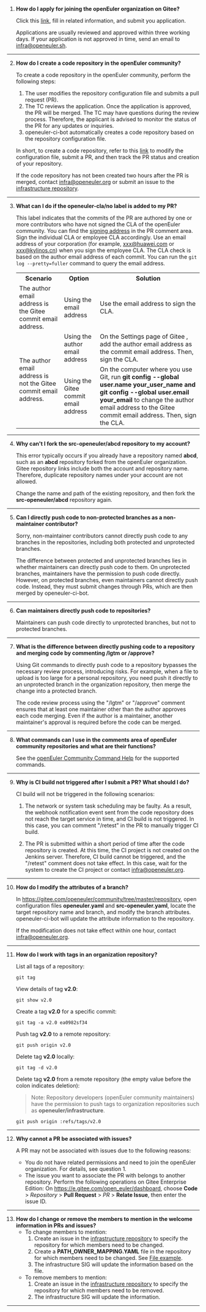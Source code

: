 1. **How do I apply for joining the openEuler organization on Gitee?**

    Click this [link](https://gitee.com/open_euler?invite=10c2a5093d0832fbc4ec48fd028a0a47c446c116fd6b65ae8e7cde0b62298f898e2a5d1b1b807987439bc1f65eaa027860f010c409ba4a18108234d13d970cb1), fill in related information, and submit you application.

    Applications are usually reviewed and approved within three working days. If your application is not approved in time, send an email to [infra@openeuler.sh](mailto:infra@openeuler.sh).

---

2. **How do I create a code repository in the openEuler community?**

    To create a code repository in the openEuler community, perform the following steps:

    1. The user modifies the repository configuration file and submits a pull request (PR).
    2. The TC reviews the application. Once the application is approved, the PR will be merged. The TC may have questions during the review process. Therefore, the applicant is advised to monitor the status of the PR for any updates or inquiries.
    3. openeuler-ci-bot automatically creates a code repository based on the repository configuration file.

    In short, to create a code repository, refer to this [link](https://gitee.com/openeuler/community/tree/master/repository) to modify the configuration file, submit a PR, and then track the PR status and creation of your repository.

    If the code repository has not been created two hours after the PR is merged, contact [infra@openeuler.org](mailto:infra@openeuler.org) or submit an issue to the [infrastructure repository](https://gitee.com/openeuler/infrastructure).

---

3. **What can I do if the openeuler-cla/no label is added to my PR?**

    This label indicates that the commits of the PR are authored by one or more contributors who have not signed the CLA of the openEuler community. You can find the [signing address](https://gitee.com/link?target=https%3A%2F%2Fclasign.osinfra.cn%2Fsign%2FZ2l0ZWUlMkZvcGVuZXVsZXI%3D) in the PR comment area. Sign the individual CLA or employee CLA accordingly. Use an email address of your corporation (for example, <xxx@huawei.com> or <xxx@kylinos.cn>) when you sign the employee CLA. The CLA check is based on the author email address of each commit. You can run the `git log --pretty=fuller` command to query the email address.

    <table>
    <tbody><tr>
    <th>Scenario</th>
    <th>Option</th>
    <th>Solution</th>
    </tr>
    <tr>
    <td>The author email address is the Gitee commit email address.</td>
    <td>Using the email address</td>
    <td>Use the email address to sign the CLA.</td>
    </tr>
    <tr>
    <td rowspan="2">The author email address is not the Gitee commit email address.</td>
    <td>Using the author email address</td>
    <td>On the Settings page of Gitee , add the author email address as the commit email address. Then, sign the CLA.</td>
    </tr>
    <tr>
    <td>Using the Gitee commit email address</td>
    <td>On the computer where you use Git, run <b>git config --global user.name your_user_name and git config --global user.email your_email</b> to change the author email address to the Gitee commit email address. Then, sign the CLA.</td>
    </tr>
    </tbody>
    </table>

---

4. **Why can't I fork the src-openeuler/abcd repository to my account?**

    This error typically occurs if you already have a repository named **abcd**, such as an **abcd** repository forked from the openEuler organization. Gitee repository links include both the account and repository name. Therefore, duplicate repository names under your account are not allowed.

    Change the name and path of the existing repository, and then fork the **src-openeuler/abcd** repository again.

---

5. **Can I directly push code to non-protected branches as a non-maintainer contributor?**

    Sorry, non-maintainer contributors cannot directly push code to any branches in the repositories, including both protected and unprotected branches.

    The difference between protected and unprotected branches lies in whether maintainers can directly push code to them. On unprotected branches, maintainers have the permission to push code directly. However, on protected branches, even maintainers cannot directly push code. Instead, they must submit changes through PRs, which are then merged by openeuler-ci-bot.

---

6. **Can maintainers directly push code to repositories?**

    Maintainers can push code directly to unprotected branches, but not to protected branches.

---

7. **What is the difference between directly pushing code to a repository and merging code by commenting /lgtm or /approve?**

    Using Git commands to directly push code to a repository bypasses the necessary review process, introducing risks. For example, when a file to upload is too large for a personal repository, you need push it directly to an unprotected branch in the organization repository, then merge the change into a protected branch.

    The code review process using the "/lgtm" or "/approve" comment ensures that at least one maintainer other than the author approves each code merging. Even if the author is a maintainer, another maintainer's approval is required before the code can be merged.

---

8. **What commands can I use in the comments area of openEuler community repositories and what are their functions?**

    See the [openEuler Community Command Help](https://gitee.com/openeuler/community/blob/master/en/sig-infrastructure/command.md) for the supported commands.

---

9. **Why is CI build not triggered after I submit a PR? What should I do?**

    CI build will not be triggered in the following scenarios:

    1. The network or system task scheduling may be faulty. As a result, the webhook notification event sent from the code repository does not reach the target service in time, and CI build is not triggered. In this case, you can comment "/retest" in the PR to manually trigger CI build.

    2. The PR is submitted within a short period of time after the code repository is created. At this time, the CI project is not created on the Jenkins server. Therefore, CI build cannot be triggered, and the "/retest" comment does not take effect. In this case, wait for the system to create the CI project or contact <infra@openeuler.org>.

---

10. **How do I modify the attributes of a branch?**

    In <https://gitee.com/openeuler/community/tree/master/repository>, open configuration files **openeuler.yaml** and **src-openeuler.yaml**, locate the target repository name and branch, and modify the branch attributes. openeuler-ci-bot will update the attribute information to the repository.

    If the modification does not take effect within one hour, contact <infra@openeuler.org>.

---

11. **How do I work with tags in an organization repository?**

    List all tags of a repository:

    ```shell
    git tag
    ```

    View details of tag **v2.0**:

    ```shell
    git show v2.0
    ```

    Create a tag **v2.0** for a specific commit:

    ```shell
    git tag -a v2.0 ea0982sf34
    ```

    Push tag **v2.0** to a remote repository:

    ```shell
    git push origin v2.0
    ```

    Delete tag **v2.0** locally:

    ```shell
    git tag -d v2.0
    ```

    Delete tag **v2.0** from a remote repository (the empty value before the colon indicates deletion):

    > Note: Repository developers (openEuler community maintainers) have the permission to push tags to organization repositories such as **openeuler/infrastructure**.

    ```shell
    git push origin :refs/tags/v2.0
    ```

---

12. **Why cannot a PR be associated with issues?**

    A PR may not be associated with issues due to the following reasons:

    - You do not have related permissions and need to join the openEuler organization. For details, see question 1.
    - The issue you want to associate the PR with belongs to another repository. Perform the following operations on Gitee Enterprise Edition:
    On <https://e.gitee.com/open_euler/dashboard>, choose **Code** > _Repository_ > **Pull Request** > _PR_ > **Relate Issue**, then enter the issue ID.

---

13. **How do I change or remove the members to mention in the welcome information in PRs and issues?**
    - To change members to mention:
        1. Create an issue in the [infrastructure repository](https://gitee.com/openeuler/infrastructure) to specify the repository for which members need to be changed.
        2. Create a **PATH_OWNER_MAPPING.YAML** file in the repository for which members need to be changed. See [File example](https://gitee.com/openeuler/docs/blob/master/PATH_OWNER_MAPPING.YAML).
        3. The infrastructure SIG will update the information based on the file.
    - To remove members to mention:
        1. Create an issue in the [infrastructure repository](https://gitee.com/openeuler/infrastructure) to specify the repository for which members need to be removed.
        2. The infrastructure SIG will update the information.

---